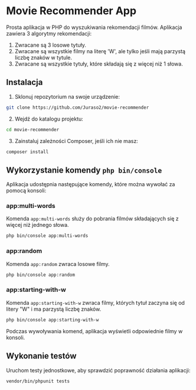 # Movie Recommender App

Prosta aplikacja w PHP do wyszukiwania rekomendacji filmów. Aplikacja zawiera 3 algorytmy rekomendacji:

1. Zwracane są 3 losowe tytuły.
2. Zwracane są wszystkie filmy na literę 'W', ale tylko jeśli mają parzystą liczbę znaków w tytule.
3. Zwracane są wszystkie tytuły, które składają się z więcej niż 1 słowa.

## Instalacja

1. Sklonuj repozytorium na swoje urządzenie:
```bash
git clone https://github.com/Juraso2/movie-recommender
```

2. Wejdź do katalogu projektu:
```bash
cd movie-recommender
```

3. Zainstaluj zależności Composer, jeśli ich nie masz:
```bash
composer install
```

## Wykorzystanie komendy `php bin/console`
Aplikacja udostępnia następujące komendy, które można wywołać za pomocą konsoli:

### app:multi-words
Komenda `app:multi-words` służy do pobrania filmów składających się z więcej niż jednego słowa.

```bash
php bin/console app:multi-words
```

### app:random
Komenda `app:random` zwraca losowe filmy.

```bash
php bin/console app:random
```

### app:starting-with-w
Komenda `app:starting-with-w` zwraca filmy, których tytuł zaczyna się od litery "W" i ma parzystą liczbę znaków.

```bash
php bin/console app:starting-with-w
```

Podczas wywoływania komend, aplikacja wyświetli odpowiednie filmy w konsoli.

## Wykonanie testów
Uruchom testy jednostkowe, aby sprawdzić poprawność działania aplikacji:
```bash
vendor/bin/phpunit tests
```